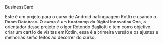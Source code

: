 BusinessCard


Este é um projeto para o curso de Android na linguagem Kotlin e usando o Room Database.
O curso é um bootcamp da Digital Innovation One, o orientador desse projeto é o Igor Rotondo Bagliotti e tem como objetivo criar um cartão de visitas em Kotlin, essa é a primeira versão e os ajustes e melhorias serão feitos ao decorrer do curso.
